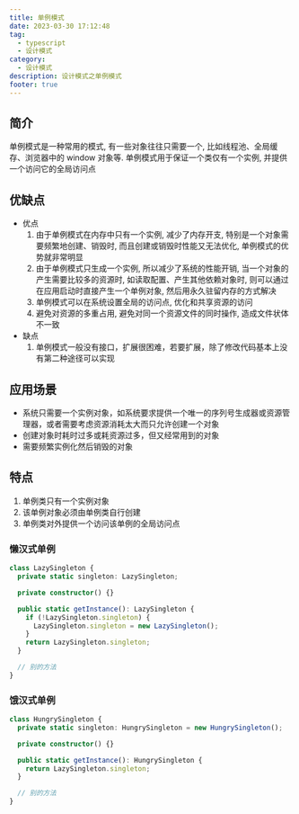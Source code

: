 ```yaml
---
title: 单例模式
date: 2023-03-30 17:12:48
tag:
  - typescript
  - 设计模式
category:
  - 设计模式
description: 设计模式之单例模式
footer: true
---
```


## 简介

单例模式是一种常用的模式, 有一些对象往往只需要一个, 比如线程池、全局缓存、浏览器中的 window 对象等.
单例模式用于保证一个类仅有一个实例, 并提供一个访问它的全局访问点

<!-- more -->

## 优缺点

- 优点
  1. 由于单例模式在内存中只有一个实例, 减少了内存开支, 特别是一个对象需要频繁地创建、销毁时, 而且创建或销毁时性能又无法优化, 单例模式的优势就非常明显
  2. 由于单例模式只生成一个实例, 所以减少了系统的性能开销, 当一个对象的产生需要比较多的资源时, 如读取配置、产生其他依赖对象时, 则可以通过在应用启动时直接产生一个单例对象, 然后用永久驻留内存的方式解决
  3. 单例模式可以在系统设置全局的访问点, 优化和共享资源的访问
  4. 避免对资源的多重占用, 避免对同一个资源文件的同时操作, 造成文件状体不一致
- 缺点
  1. 单例模式一般没有接口，扩展很困难，若要扩展，除了修改代码基本上没有第二种途径可以实现

## 应用场景

- 系统只需要一个实例对象，如系统要求提供一个唯一的序列号生成器或资源管理器，或者需要考虑资源消耗太大而只允许创建一个对象
- 创建对象时耗时过多或耗资源过多，但又经常用到的对象
- 需要频繁实例化然后销毁的对象

## 特点

1. 单例类只有一个实例对象
2. 该单例对象必须由单例类自行创建
3. 单例类对外提供一个访问该单例的全局访问点

### 懒汉式单例

```typescript
class LazySingleton {
  private static singleton: LazySingleton;

  private constructor() {}

  public static getInstance(): LazySingleton {
    if (!LazySingleton.singleton) {
      LazySingleton.singleton = new LazySingleton();
    }
    return LazySingleton.singleton;
  }

  // 别的方法
}
```

### 饿汉式单例

```typescript
class HungrySingleton {
  private static singleton: HungrySingleton = new HungrySingleton();

  private constructor() {}

  public static getInstance(): HungrySingleton {
    return LazySingleton.singleton;
  }

  // 别的方法
}
```
